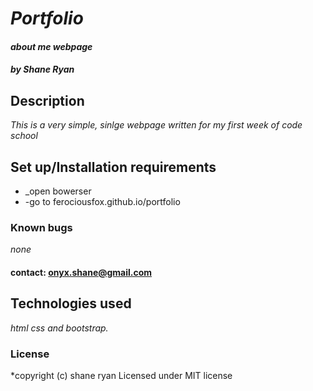 # _Portfolio_

#### _about me webpage_

#### _by Shane Ryan_

## Description

_This is a very simple, sinlge webpage written for my first week of code school_

## Set up/Installation requirements

* _open bowerser
* -go to ferociousfox.github.io/portfolio

### Known bugs

_none_

#### contact: onyx.shane@gmail.com

## Technologies used

_html css and bootstrap._

### License

*copyright (c) shane ryan
Licensed under MIT license
